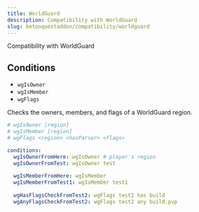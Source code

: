 ```yaml
---
title: WorldGuard
description: Compatibility with WorldGuard
slug: betonquestaddon/compatibility/worldguard
---
```


Compatibility with WorldGuard
## **Conditions**
- `wgIsOwner`
- `wgIsMember`
- `wgFlags`

Checks the owners, members, and flags of a WorldGuard region.

```yaml
# wgIsOwner [region]
# wgIsMember [region]
# wgFlags <region> <hasParser> <flags>

conditions:
  wgIsOwnerFromHere: wgIsOwner # player's region
  wgIsOwnerFromTest: wgIsOwner test
  
  wgIsMemberFromHere: wgIsMember
  wgIsMemberFromTest1: wgIsMember test1
  
  wgHasFlagsCheckFromTest2: wgFlags test2 has build
  wgAnyFlagsCheckFromTest2: wgFlags test2 any build,pvp
```